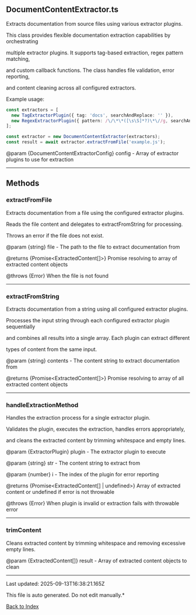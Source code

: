 ## DocumentContentExtractor.ts





 Extracts documentation from source files using various extractor plugins.



 This class provides flexible documentation extraction capabilities by orchestrating

 multiple extractor plugins. It supports tag-based extraction, regex pattern matching,

 and custom callback functions. The class handles file validation, error reporting,

 and content cleaning across all configured extractors.



 Example usage:

 ```typescript
 const extractors = [
   new TagExtractorPlugin({ tag: 'docs', searchAndReplace: '' }),
   new RegexExtractorPlugin({ pattern: /\/\*\*([\s\S]*?)\*\//g, searchAndReplace: '' })
 ];
 
 const extractor = new DocumentContentExtractor(extractors);
 const result = await extractor.extractFromFile('example.js');
 ```
 

 @param {DocumentContentExtractorConfig} config - Array of extractor plugins to use for extraction

 



---



## Methods



### **extractFromFile**

 Extracts documentation from a file using the configured extractor plugins.

 

 Reads the file content and delegates to extractFromString for processing.

 Throws an error if the file does not exist.

 

 @param {string} file - The path to the file to extract documentation from

 @returns {Promise<ExtractedContent[]>} Promise resolving to array of extracted content objects

 @throws {Error} When the file is not found

 



---



### **extractFromString**

 Extracts documentation from a string using all configured extractor plugins.

 

 Processes the input string through each configured extractor plugin sequentially

 and combines all results into a single array. Each plugin can extract different

 types of content from the same input.

 

 @param {string} contents - The content string to extract documentation from

 @returns {Promise<ExtractedContent[]>} Promise resolving to array of all extracted content objects

 



---



### **handleExtractionMethod**

 Handles the extraction process for a single extractor plugin.

 

 Validates the plugin, executes the extraction, handles errors appropriately,

 and cleans the extracted content by trimming whitespace and empty lines.

 

 @param {ExtractorPlugin} plugin - The extractor plugin to execute

 @param {string} str - The content string to extract from

 @param {number} i - The index of the plugin for error reporting

 @returns {Promise<ExtractedContent[] | undefined>} Array of extracted content or undefined if error is not throwable

 @throws {Error} When plugin is invalid or extraction fails with throwable error

 



---



### **trimContent**

 Cleans extracted content by trimming whitespace and removing excessive empty lines.

 

 @param {ExtractedContent[]} result - Array of extracted content objects to clean

 



---



Last updated: 2025-09-13T16:38:21.165Z



This file is auto generated. Do not edit manually.*



[Back to Index](./index.md)